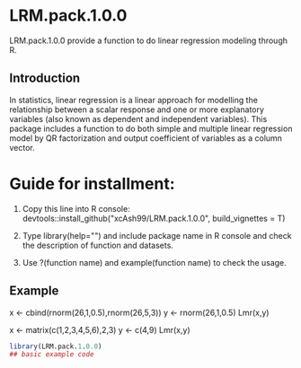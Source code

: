 
# LRM.pack.1.0.0

<!-- badges: start -->
<!-- badges: end -->

LRM.pack.1.0.0 provide a function to do linear regression modeling through R.

## Introduction
In statistics, linear regression is a linear approach for modelling the relationship
between a scalar response and one or more explanatory variables (also known as dependent 
and independent variables). This package includes a function to do both simple and multiple
linear regression model by QR factorization and output coefficient of variables as a column
vector. 

# Guide for installment:

1. Copy this line into R console:
devtools::install_github("xcAsh99/LRM.pack.1.0.0", build_vignettes = T)

2. Type library(help="") and include package name in R console and check the description of
function and datasets.

3. Use ?(function name) and example(function name) to check the usage.


## Example

x <- cbind(rnorm(26,1,0.5),rnorm(26,5,3))
y <- rnorm(26,1,0.5)
Lmr(x,y)

x <- matrix(c(1,2,3,4,5,6),2,3)
y <- c(4,9)
Lmr(x,y)


``` r
library(LRM.pack.1.0.0)
## basic example code
```

